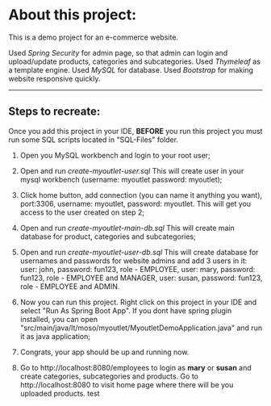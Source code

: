 # About this project:

This is a demo project for an e-commerce website.

Used *Spring Security* for admin page, so that admin can login and upload/update products, categories and subcategories.
Used *Thymeleaf* as a template engine.
Used *MySQL* for database.
Used *Bootstrap* for making website responsive quickly.

---

## Steps to recreate:

Once you add this project in your IDE, **BEFORE** you run this project you must run some SQL scripts located in "SQL-Files" folder.

1) Open you MySQL workbench and login to your root user;

2) Open and run *create-myoutlet-user.sql*
   This will create user in your mysql workbench (username: myoutlet  password: myoutlet);

3) Click home button, add connection (you can name it anything you want), port:3306, username: myoutlet, password: myoutlet.
   This will get you access to the user created on step 2;

4) Open and run *create-myoutlet-main-db.sql*
   This will create main database for product, categories and subcategories;

5) Open and run *create-myoutlet-user-db.sql*
   This will create database for usernames and passwords for website admins and add 3 users in it:
   user: john, password: fun123, role - EMPLOYEE,
   user: mary, password: fun123, role - EMPLOYEE and MANAGER,
   user: susan, password: fun123, role - EMPLOYEE and ADMIN.

6) Now you can run this project. Right click on this project in your IDE and select "Run As Spring Boot App".
   If you dont have spring plugin installed, you can open "src/main/java/lt/moso/myoutlet/MyoutletDemoApplication.java" and run it as java application;

7) Congrats, your app should be up and running now.

8) Go to http://localhost:8080/employees to login as **mary** or **susan** and create categories, subcategories and products. 
   Go to http://localhost:8080 to visit home page where there will be you uploaded products.
test
